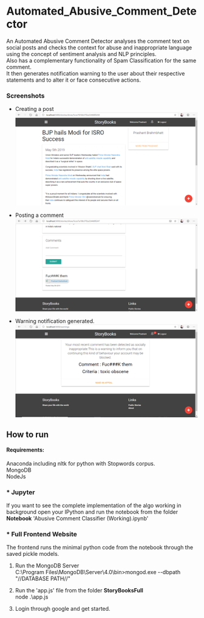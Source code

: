 # Automated_Abusive_Comment_Detector  

An Automated Abusive Comment Detector analyses the comment text on social posts and checks the context for abuse and inappropriate language using the concept of sentiment analysis and NLP principles.  
Also has a complementary functionality of Spam Classification for the same comment.  
It then generates notification warning to the user about their respective statements and to alter it or
face consecutive actions.  

### Screenshots    
* Creating a post  
![sc1](Screenshots/Screenshot01.PNG)  
  
* Posting a comment  
![sc1](Screenshots/Screenshot02.PNG)  
  
* Warning notification generated.  
![sc1](Screenshots/Screenshot03.PNG)  



## How to run  
#### Requirements:  
Anaconda including nltk for python with Stopwords corpus.  
MongoDB  
NodeJs  

### * Jupyter  
If you want to see the complete implementation of the algo working in background open your IPython and run the notebook from the folder **Notebook** 'Abusive Comment Classifier (Working).ipynb'

### * Full Frontend Website  
The frontend runs the minimal python code from the notebook through the saved pickle models.  

1) Run the MongoDB Server  
C:\Program Files\MongoDB\Server\4.0\bin>mongod.exe --dbpath "//DATABASE PATH//"  

2) Run the 'app.js' file from the folder **StoryBooksFull**  
node .\app.js     

3) Login through google and get started.  
